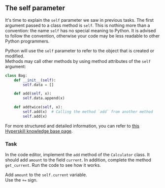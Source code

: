 ## The self parameter

It's time to explain the `self` parameter we saw in previous tasks.
The first argument passed to a class method is `self`. This is nothing more 
than a convention: the name `self` has no special meaning to Python. 
It is advised to follow the convention, otherwise your code may be less readable 
to other Python programmers.

Python will use the `self` parameter to refer to the object that is created or modified.  
Methods may call other methods by using method attributes of the `self` argument:

```python
class Bag:
    def __init__(self):
        self.data = []

    def add(self, x):
        self.data.append(x)

    def addtwice(self, x):
        self.add(x)  # Calling the method `add` from another method
        self.add(x)
```
  
For more structured and detailed information, you can refer to [this Hyperskill knowledge base page](https://hyperskill.org/learn/step/6669#self?utm_source=jba&utm_medium=jba_courses_links).

### Task
In the code editor, implement the `add` method of the `Calculator` class. It should 
add `amount` to the field `current`.  In addition, complete the method `get_current`.
Run the code to see how it works.

<div class='hint'>Add <code>amount</code> to the <code>self.current</code> variable.</div>
<div class="hint">Use the <code>+=</code> sign.</div>
